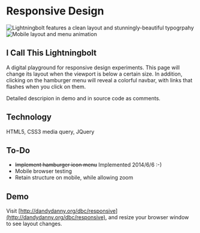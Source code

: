 Responsive Design
=================

![Lightningbolt features a clean layout and stunningly-beautiful typogrpahy](http://i29.photobucket.com/albums/c259/dandydanny/DEV/ResponsiveTest_zps6fe0d430.png)
![Mobile layout and menu animation](http://i29.photobucket.com/albums/c259/dandydanny/DEV/ResponsiveTest-mobilemenu_zpsbb868293.png)

## I Call This Lightningbolt
A digital playground for responsive design experiments. This page will change its layout when the viewport is below a certain size. In addition, clicking on the hamburger menu will reveal a colorful navbar, with links that flashes when you click on them.

Detailed descripion in demo and in source code as comments.

## Technology
HTML5, CSS3 media query, JQuery


## To-Do
* ~~Implement hamburger icon menu~~ Implemented 2014/6/6 :-)
* Mobile browser testing
* Retain structure on mobile, while allowing zoom

## Demo
Visit [http://dandydanny.org/dbc/responsive](http://dandydanny.org/dbc/responsive), and resize your browser window to see layout changes.
